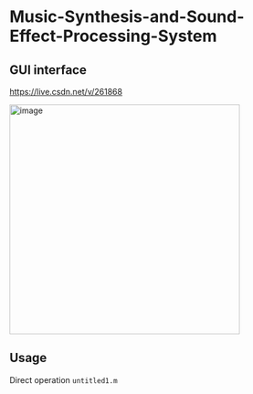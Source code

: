 # Music-Synthesis-and-Sound-Effect-Processing-System


## GUI interface
https://live.csdn.net/v/261868

<img width="403" alt="image" src="https://user-images.githubusercontent.com/120184643/206836381-633c7278-4c54-4083-b09c-f570efbeafbb.png">

## Usage
Direct operation `untitled1.m`
